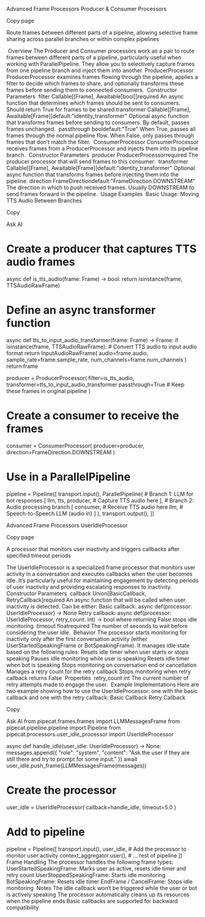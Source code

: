 Advanced Frame Processors
Producer & Consumer Processors

Copy page

Route frames between different parts of a pipeline, allowing selective frame sharing across parallel branches or within complex pipelines

​
Overview
The Producer and Consumer processors work as a pair to route frames between different parts of a pipeline, particularly useful when working with ParallelPipeline. They allow you to selectively capture frames from one pipeline branch and inject them into another.
​
ProducerProcessor
ProducerProcessor examines frames flowing through the pipeline, applies a filter to decide which frames to share, and optionally transforms these frames before sending them to connected consumers.
​
Constructor Parameters
​
filter
Callable[[Frame], Awaitable[bool]]required
An async function that determines which frames should be sent to consumers. Should return True for frames to be shared.
​
transformer
Callable[[Frame], Awaitable[Frame]]default:"identity_transformer"
Optional async function that transforms frames before sending to consumers. By default, passes frames unchanged.
​
passthrough
booldefault:"True"
When True, passes all frames through the normal pipeline flow. When False, only passes through frames that don’t match the filter.
​
ConsumerProcessor
ConsumerProcessor receives frames from a ProducerProcessor and injects them into its pipeline branch.
​
Constructor Parameters
​
producer
ProducerProcessorrequired
The producer processor that will send frames to this consumer.
​
transformer
Callable[[Frame], Awaitable[Frame]]default:"identity_transformer"
Optional async function that transforms frames before injecting them into the pipeline.
​
direction
FrameDirectiondefault:"FrameDirection.DOWNSTREAM"
The direction in which to push received frames. Usually DOWNSTREAM to send frames forward in the pipeline.
​
Usage Examples
​
Basic Usage: Moving TTS Audio Between Branches

Copy

Ask AI
# Create a producer that captures TTS audio frames
async def is_tts_audio(frame: Frame) -> bool:
    return isinstance(frame, TTSAudioRawFrame)

# Define an async transformer function
async def tts_to_input_audio_transformer(frame: Frame) -> Frame:
    if isinstance(frame, TTSAudioRawFrame):
        # Convert TTS audio to input audio format
        return InputAudioRawFrame(
            audio=frame.audio,
            sample_rate=frame.sample_rate,
            num_channels=frame.num_channels
        )
    return frame

producer = ProducerProcessor(
    filter=is_tts_audio,
    transformer=tts_to_input_audio_transformer
    passthrough=True  # Keep these frames in original pipeline
)

# Create a consumer to receive the frames
consumer = ConsumerProcessor(
    producer=producer,
    direction=FrameDirection.DOWNSTREAM
)

# Use in a ParallelPipeline
pipeline = Pipeline([
    transport.input(),
    ParallelPipeline(
        # Branch 1: LLM for bot responses
        [
            llm,
            tts,
            producer,  # Capture TTS audio here
        ],
        # Branch 2: Audio processing branch
        [
            consumer,  # Receive TTS audio here
            llm, # Speech-to-Speech LLM (audio in)
        ]
    ),
    transport.output(),
])


Advanced Frame Processors
UserIdleProcessor

Copy page

A processor that monitors user inactivity and triggers callbacks after specified timeout periods

The UserIdleProcessor is a specialized frame processor that monitors user activity in a conversation and executes callbacks when the user becomes idle. It’s particularly useful for maintaining engagement by detecting periods of user inactivity and providing escalating responses to inactivity.
​
Constructor Parameters
​
callback
Union[BasicCallback, RetryCallback]required
An async function that will be called when user inactivity is detected. Can be either:
Basic callback: async def(processor: UserIdleProcessor) -> None
Retry callback: async def(processor: UserIdleProcessor, retry_count: int) -> bool where returning False stops idle monitoring
​
timeout
floatrequired
The number of seconds to wait before considering the user idle.
​
Behavior
The processor starts monitoring for inactivity only after the first conversation activity (either UserStartedSpeakingFrame or BotSpeakingFrame). It manages idle state based on the following rules:
Resets idle timer when user starts or stops speaking
Pauses idle monitoring while user is speaking
Resets idle timer when bot is speaking
Stops monitoring on conversation end or cancellation
Manages a retry count for the retry callback
Stops monitoring when retry callback returns False
​
Properties
​
retry_count
int
The current number of retry attempts made to engage the user.
​
Example Implementations
Here are two example showing how to use the UserIdleProcessor: one with the basic callback and one with the retry callback:
Basic Callback
Retry Callback

Copy

Ask AI
from pipecat.frames.frames import LLMMessagesFrame
from pipecat.pipeline.pipeline import Pipeline
from pipecat.processors.user_idle_processor import UserIdleProcessor

async def handle_idle(user_idle: UserIdleProcessor) -> None:
    messages.append({
        "role": "system",
        "content": "Ask the user if they are still there and try to prompt for some input."
    })
    await user_idle.push_frame(LLMMessagesFrame(messages))

# Create the processor
user_idle = UserIdleProcessor(
    callback=handle_idle,
    timeout=5.0
)

# Add to pipeline
pipeline = Pipeline([
    transport.input(),
    user_idle,  # Add the processor to monitor user activity
    context_aggregator.user(),
    # ... rest of pipeline
])
​
Frame Handling
The processor handles the following frame types:
UserStartedSpeakingFrame: Marks user as active, resets idle timer and retry count
UserStoppedSpeakingFrame: Starts idle monitoring
BotSpeakingFrame: Resets idle timer
EndFrame / CancelFrame: Stops idle monitoring
​
Notes
The idle callback won’t be triggered while the user or bot is actively speaking
The processor automatically cleans up its resources when the pipeline ends
Basic callbacks are supported for backward compatibility
